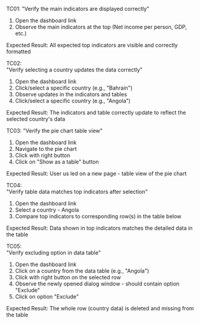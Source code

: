 TC01:
"Verify the main indicators are displayed correctly"

1. Open the dashboard link
2. Observe the main indicators at the top (Net income per person, GDP, etc.)

Expected Result:
All expected top indicators are visible and correctly formatted

TC02:	
"Verify selecting a country updates the data correctly"

1. Open the dashboard link
2. Click/select a specific country (e.g., "Bahrain")
3. Observe updates in the indicators and tables
4. Click/select a specific country (e.g., "Angola")

Expected Result:
The indicators and table correctly update to reflect the selected country's data

TC03: 
"Verify the pie chart table view"	

1. Open the dashboard link
2. Navigate to the pie chart
3. Click with right button
4. Click on "Show as a table" button	

Expected Result:
User us led on a new page - table view of the pie chart	

TC04:	
"Verify table data matches top indicators after selection"	

1. Open the dashboard link
2. Select a country - Angola
3. Compare top indicators to corresponding row(s) in the table below

Expected Result:
Data shown in top indicators matches the detailed data in the table	

TC05:	
"Verify excluding option in data table"

1. Open the dashboard link
2. Click on a country from the data table (e.g., "Angola")
3. Click with right button on the selected row
3. Observe the newly opened dialog window - should contain option "Exclude"
4. Click on option "Exclude"

Expected Result:
The whole row (country data) is deleted and missing from the table